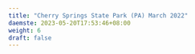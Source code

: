 ```yaml
---
title: "Cherry Springs State Park (PA) March 2022"
daemste: 2023-05-20T17:53:46+08:00
weight: 6
draft: false
---
```


